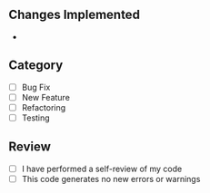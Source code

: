 ## Changes Implemented
- 

## Category
- [ ] Bug Fix
- [ ] New Feature
- [ ] Refactoring
- [ ] Testing

## Review
- [ ] I have performed a self-review of my code
- [ ] This code generates no new errors or warnings
